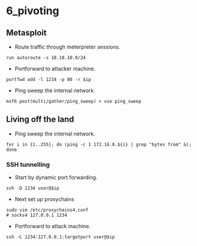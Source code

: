 # 6_pivoting

## Metasploit

- Route traffic through meterpreter sessions.
```shell
run autoroute -s 10.10.10.0/24
```

- Portforward to attacker machine.
```shell
portfwd add -l 1234 -p 80 -r $ip
```

- Ping sweep the internal network.

```shell
msf6 post(multi/gather/ping_sweep) > use ping_sweep
```

## Living off the land

- Ping sweep the internal network.

```shell
for i in {1..255}; do (ping -c 1 172.16.0.${i} | grep "bytes from" &); done
```

### SSH tunnelling

- Start by dynamic port forwarding.

```shell
ssh -D 1234 user@$ip
```

- Next set up proxychains

```shell
sudo vim /etc/proxychains4.conf
# socks4 127.0.0.1 1234
```

- Portforward to attack machine.

```shell
ssh -L 1234:127.0.0.1:targetport user@$ip
```
